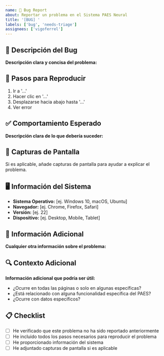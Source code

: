```yaml
---
name: 🐛 Bug Report
about: Reportar un problema en el Sistema PAES Neural
title: '[BUG] '
labels: ['bug', 'needs-triage']
assignees: ['vigoferrel']
---
```


## 🐛 Descripción del Bug

**Descripción clara y concisa del problema:**

## 🔄 Pasos para Reproducir

1. Ir a '...'
2. Hacer clic en '...'
3. Desplazarse hacia abajo hasta '...'
4. Ver error

## ✅ Comportamiento Esperado

**Descripción clara de lo que debería suceder:**

## 📸 Capturas de Pantalla

Si es aplicable, añade capturas de pantalla para ayudar a explicar el problema.

## 🖥️ Información del Sistema

- **Sistema Operativo:** [ej. Windows 10, macOS, Ubuntu]
- **Navegador:** [ej. Chrome, Firefox, Safari]
- **Versión:** [ej. 22]
- **Dispositivo:** [ej. Desktop, Mobile, Tablet]

## 📱 Información Adicional

**Cualquier otra información sobre el problema:**

## 🔍 Contexto Adicional

**Información adicional que podría ser útil:**
- ¿Ocurre en todas las páginas o solo en algunas específicas?
- ¿Está relacionado con alguna funcionalidad específica del PAES?
- ¿Ocurre con datos específicos?

## 📋 Checklist

- [ ] He verificado que este problema no ha sido reportado anteriormente
- [ ] He incluido todos los pasos necesarios para reproducir el problema
- [ ] He proporcionado información del sistema
- [ ] He adjuntado capturas de pantalla si es aplicable
